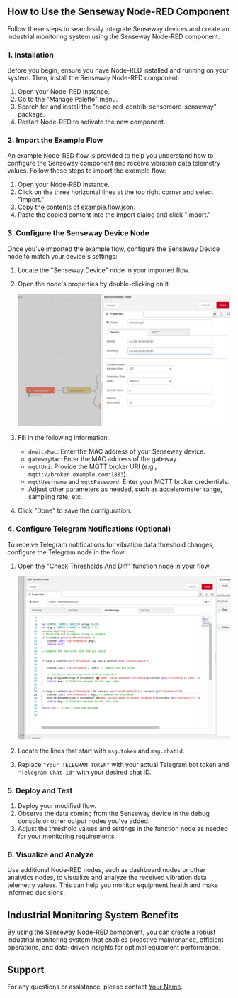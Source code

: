 ## How to Use the Senseway Node-RED Component

Follow these steps to seamlessly integrate Senseway devices and create an industrial monitoring system using the Senseway Node-RED component:

### 1. Installation

Before you begin, ensure you have Node-RED installed and running on your system. Then, install the Senseway Node-RED component:

1. Open your Node-RED instance.
2. Go to the "Manage Palette" menu.
3. Search for and install the "node-red-contrib-sensemore-senseway" package.
4. Restart Node-RED to activate the new component.

### 2. Import the Example Flow

An example Node-RED flow is provided to help you understand how to configure the Senseway component and receive vibration data telemetry values. Follow these steps to import the example flow:

1. Open your Node-RED instance.
2. Click on the three horizontal lines at the top right corner and select "Import."
3. Copy the contents of [example.flow.json](example.flow.json).
4. Paste the copied content into the import dialog and click "Import."

### 3. Configure the Senseway Device Node

Once you've imported the example flow, configure the Senseway Device node to match your device's settings:

1. Locate the "Senseway Device" node in your imported flow.
2. Open the node's properties by double-clicking on it.

   ![Senseway Configuration](images/Senseway%20Config.png)

3. Fill in the following information:
   - `deviceMac`: Enter the MAC address of your Senseway device.
   - `gatewayMac`: Enter the MAC address of the gateway.
   - `mqttUri`: Provide the MQTT broker URI (e.g., `mqtt://broker.example.com:1883`).
   - `mqttUsername` and `mqttPassword`: Enter your MQTT broker credentials.
   - Adjust other parameters as needed, such as accelerometer range, sampling rate, etc.
4. Click "Done" to save the configuration.

### 4. Configure Telegram Notifications (Optional)

To receive Telegram notifications for vibration data threshold changes, configure the Telegram node in the flow:

1. Open the "Check Thresholds And Diff" function node in your flow.

   ![Threshold Calculation Logic](images/function.png)

2. Locate the lines that start with `msg.token` and `msg.chatid`.
3. Replace `"Your TELEGRAM TOKEN"` with your actual Telegram bot token and `"Telegram Chat id"` with your desired chat ID.

### 5. Deploy and Test

1. Deploy your modified flow.
2. Observe the data coming from the Senseway device in the debug console or other output nodes you've added.
3. Adjust the threshold values and settings in the function node as needed for your monitoring requirements.

### 6. Visualize and Analyze

Use additional Node-RED nodes, such as dashboard nodes or other analytics nodes, to visualize and analyze the received vibration data telemetry values. This can help you monitor equipment health and make informed decisions.

## Industrial Monitoring System Benefits

By using the Senseway Node-RED component, you can create a robust industrial monitoring system that enables proactive maintenance, efficient operations, and data-driven insights for optimal equipment performance.

## Support

For any questions or assistance, please contact [Your Name](mailto:your@email.com).
